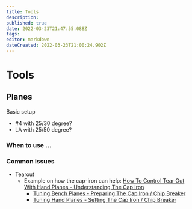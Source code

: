 ```yaml
---
title: Tools
description: 
published: true
date: 2022-03-23T21:47:55.088Z
tags: 
editor: markdown
dateCreated: 2022-03-23T21:00:24.902Z
---
```


# Tools

## Planes

Basic setup
* #4 with 25/30 degree?
* LA with 25/50 degree?


### When to use ...

### Common issues

* Tearout
  * Example on how the cap-iron can help: [How To Control Tear Out With Hand Planes - Understanding The Cap Iron](https://www.youtube.com/watch?v=1bhh6kxXZOQ)
    * [Tuning Bench Planes - Preparing The Cap Iron / Chip Breaker](https://www.youtube.com/watch?v=fVfJxDFNinc)
    * [Tuning Hand Planes - Setting The Cap Iron / Chip Breaker](https://www.youtube.com/watch?v=xmDVa5cxq8w)

